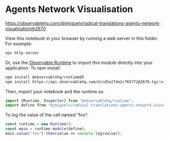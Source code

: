 # Agents Network Visualisation

https://observablehq.com/@jmiguelv/radical-translations-agents-network-visualisation@2670

View this notebook in your browser by running a web server in this folder. For
example:

~~~sh
npx http-server
~~~

Or, use the [Observable Runtime](https://github.com/observablehq/runtime) to
import this module directly into your application. To npm install:

~~~sh
npm install @observablehq/runtime@5
npm install https://api.observablehq.com/d/cd5a27de2cf65772@2670.tgz?v=3
~~~

Then, import your notebook and the runtime as:

~~~js
import {Runtime, Inspector} from "@observablehq/runtime";
import define from "@jmiguelv/radical-translations-agents-network-visualisation";
~~~

To log the value of the cell named “foo”:

~~~js
const runtime = new Runtime();
const main = runtime.module(define);
main.value("foo").then(value => console.log(value));
~~~
